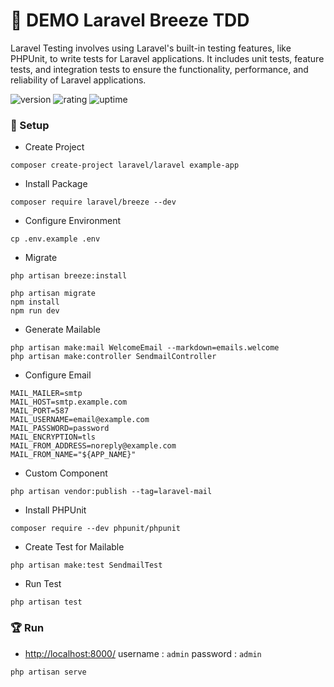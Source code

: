 # 🎉 DEMO Laravel Breeze TDD

Laravel Testing involves using Laravel's built-in testing features, like PHPUnit, to write tests for Laravel applications. It includes unit tests, feature tests, and integration tests to ensure the functionality, performance, and reliability of Laravel applications.

![version](https://img.shields.io/badge/version-1.0-blue)
![rating](https://img.shields.io/badge/rating-★★★★★-yellow)
![uptime](https://img.shields.io/badge/uptime-100%25-brightgreen)

### 🚀 Setup

- Create Project

```shell
composer create-project laravel/laravel example-app
```

- Install Package

```shell
composer require laravel/breeze --dev
```

- Configure Environment

```shell
cp .env.example .env
```

- Migrate

```
php artisan breeze:install
 
php artisan migrate
npm install
npm run dev
```

- Generate Mailable

```
php artisan make:mail WelcomeEmail --markdown=emails.welcome
php artisan make:controller SendmailController
```

- Configure Email

```
MAIL_MAILER=smtp
MAIL_HOST=smtp.example.com
MAIL_PORT=587
MAIL_USERNAME=email@example.com
MAIL_PASSWORD=password
MAIL_ENCRYPTION=tls
MAIL_FROM_ADDRESS=noreply@example.com
MAIL_FROM_NAME="${APP_NAME}"
```

- Custom Component

```
php artisan vendor:publish --tag=laravel-mail
```

- Install PHPUnit

```
composer require --dev phpunit/phpunit
```

- Create Test for Mailable

```
php artisan make:test SendmailTest
```

- Run Test

```
php artisan test
```

### 🏆 Run

- [http://localhost:8000/](http://localhost:8000/) username : `admin` password : `admin`

```shell
php artisan serve
```
